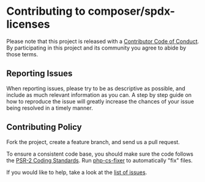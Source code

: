 Contributing to composer/spdx-licenses
======================================

Please note that this project is released with a
[Contributor Code of Conduct](http://contributor-covenant.org/version/1/1/0/).
By participating in this project and its community you agree to abide by those terms.

Reporting Issues
----------------

When reporting issues, please try to be as descriptive as possible, and include
as much relevant information as you can. A step by step guide on how to
reproduce the issue will greatly increase the chances of your issue being
resolved in a timely manner.

Contributing Policy
-------------------

Fork the project, create a feature branch, and send us a pull request.

To ensure a consistent code base, you should make sure the code follows
the [PSR-2 Coding Standards](http://www.php-fig.org/psr/psr-2/). Run
[php-cs-fixer](https://github.com/FriendsOfPHP/PHP-CS-Fixer) to automatically "fix" files.

If you would like to help, take a look at the [list of issues](https://github.com/composer/spdx-licenses/issues).
